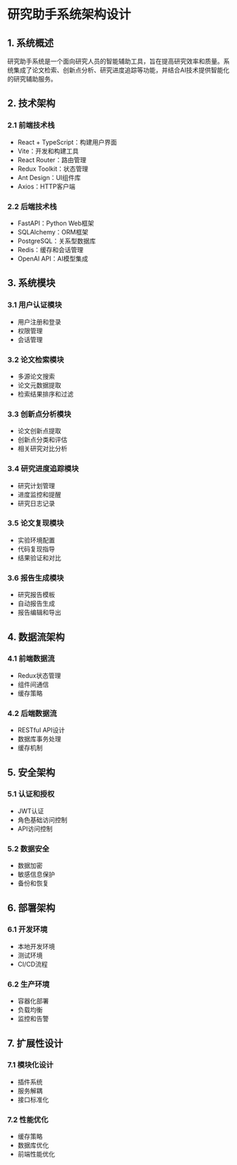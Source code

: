 # 研究助手系统架构设计

## 1. 系统概述

研究助手系统是一个面向研究人员的智能辅助工具，旨在提高研究效率和质量。系统集成了论文检索、创新点分析、研究进度追踪等功能，并结合AI技术提供智能化的研究辅助服务。

## 2. 技术架构

### 2.1 前端技术栈
- React + TypeScript：构建用户界面
- Vite：开发和构建工具
- React Router：路由管理
- Redux Toolkit：状态管理
- Ant Design：UI组件库
- Axios：HTTP客户端

### 2.2 后端技术栈
- FastAPI：Python Web框架
- SQLAlchemy：ORM框架
- PostgreSQL：关系型数据库
- Redis：缓存和会话管理
- OpenAI API：AI模型集成

## 3. 系统模块

### 3.1 用户认证模块
- 用户注册和登录
- 权限管理
- 会话管理

### 3.2 论文检索模块
- 多源论文搜索
- 论文元数据提取
- 检索结果排序和过滤

### 3.3 创新点分析模块
- 论文创新点提取
- 创新点分类和评估
- 相关研究对比分析

### 3.4 研究进度追踪模块
- 研究计划管理
- 进度监控和提醒
- 研究日志记录

### 3.5 论文复现模块
- 实验环境配置
- 代码复现指导
- 结果验证和对比

### 3.6 报告生成模块
- 研究报告模板
- 自动报告生成
- 报告编辑和导出

## 4. 数据流架构

### 4.1 前端数据流
- Redux状态管理
- 组件间通信
- 缓存策略

### 4.2 后端数据流
- RESTful API设计
- 数据库事务处理
- 缓存机制

## 5. 安全架构

### 5.1 认证和授权
- JWT认证
- 角色基础访问控制
- API访问控制

### 5.2 数据安全
- 数据加密
- 敏感信息保护
- 备份和恢复

## 6. 部署架构

### 6.1 开发环境
- 本地开发环境
- 测试环境
- CI/CD流程

### 6.2 生产环境
- 容器化部署
- 负载均衡
- 监控和告警

## 7. 扩展性设计

### 7.1 模块化设计
- 插件系统
- 服务解耦
- 接口标准化

### 7.2 性能优化
- 缓存策略
- 数据库优化
- 前端性能优化